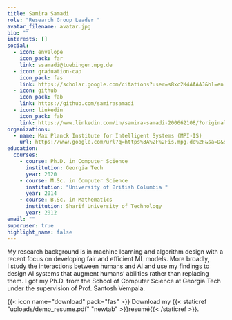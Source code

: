 ```yaml
---
title: Samira Samadi
role: "Research Group Leader "
avatar_filename: avatar.jpg
bio: ""
interests: []
social:
  - icon: envelope
    icon_pack: far
    link: ssamadi@tuebingen.mpg.de
  - icon: graduation-cap
    icon_pack: fas
    link: https://scholar.google.com/citations?user=s8xc2K4AAAAJ&hl=en
  - icon: github
    icon_pack: fab
    link: https://github.com/samirasamadi
  - icon: linkedin
    icon_pack: fab
    link: https://www.linkedin.com/in/samira-samadi-200662108/?originalSubdomain=de
organizations:
  - name: Max Planck Institute for Intelligent Systems (MPI-IS)
    url: https://www.google.com/url?q=https%3A%2F%2Fis.mpg.de%2F&sa=D&sntz=1&usg=AFQjCNFrstHcUh0FMUL7vMKjvx4tL9sGKA
education:
  courses:
    - course: Ph.D. in Computer Science
      institution: Georgia Tech
      year: 2020
    - course: M.Sc. in Computer Science
      institution: "University of British Columbia "
      year: 2014
    - course: B.Sc. in Mathematics
      institution: Sharif University of Technology
      year: 2012
email: ""
superuser: true
highlight_name: false
---
```

My research background is in machine learning and algorithm design with a recent focus on developing fair and efficient ML models. More broadly, I study the interactions between humans and AI and use my findings to design AI systems that augment humans’ abilities rather than replacing them. I got my Ph.D. from the School of Computer Science at Georgia Tech under the supervision of Prof. Santosh Vempala. 





{{< icon name="download" pack="fas" >}} Download my {{< staticref "uploads/demo_resume.pdf" "newtab" >}}resumé{{< /staticref >}}.